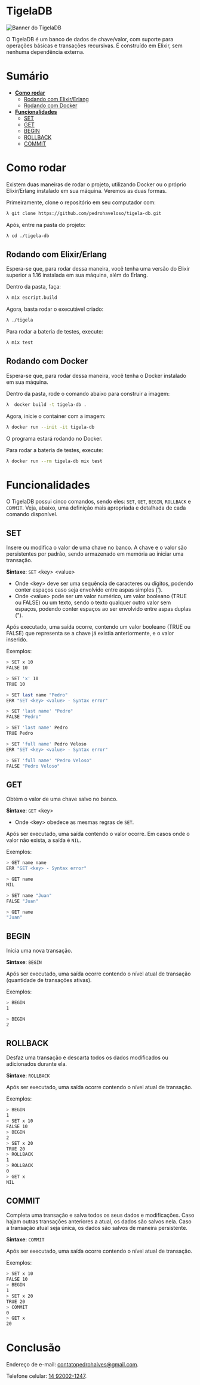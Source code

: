 # TigelaDB

![Banner do TigelaDB](./banner.png)

O TigelaDB é um banco de dados de chave/valor, com suporte para operações
básicas e transações recursivas. É construído em Elixir, sem nenhuma dependência
externa.

# Sumário

- [**Como rodar**](#como-rodar)
  - [Rodando com Elixir/Erlang](#rodando-com-elixirerlang)
  - [Rodando com Docker](#rodando-com-docker)
- [**Funcionalidades**](#funcionalidades)
  - [SET](#set)
  - [GET](#get)
  - [BEGIN](#begin)
  - [ROLLBACK](#rollback)
  - [COMMIT](#commit)

# Como rodar

Existem duas maneiras de rodar o projeto, utilizando Docker ou o próprio Elixir/Erlang instalado em sua máquina. Veremos as duas formas.

Primeiramente, clone o repositório em seu computador com:

```bash
λ git clone https://github.com/pedrohaveloso/tigela-db.git
```

Após, entre na pasta do projeto:

```bash
λ cd ./tigela-db
```

## Rodando com Elixir/Erlang

Espera-se que, para rodar dessa maneira, você tenha uma versão do Elixir superior a
1.16 instalada em sua máquina, além do Erlang.

Dentro da pasta, faça:

```bash
λ mix escript.build
```

Agora, basta rodar o executável criado:

```bash
λ ./tigela
```

Para rodar a bateria de testes, execute:

```bash
λ mix test
```

## Rodando com Docker

Espera-se que, para rodar dessa maneira, você tenha o Docker instalado em sua máquina.

Dentro da pasta, rode o comando abaixo para construir a imagem:

```bash
λ  docker build -t tigela-db .
```

Agora, inicie o container com a imagem:

```bash
λ docker run --init -it tigela-db
```

O programa estará rodando no Docker.

Para rodar a bateria de testes, execute:

```bash
λ docker run --rm tigela-db mix test
```

# Funcionalidades

O TigelaDB possui cinco comandos, sendo eles: `SET`, `GET`, `BEGIN`, `ROLLBACK` e `COMMIT`. Veja, abaixo, uma definição mais apropriada e detalhada de cada comando disponível.

## SET

Insere ou modifica o valor de uma chave no banco. A chave e o valor são persistentes por padrão, sendo armazenado em memória ao iniciar uma transação.

**Sintaxe**: `SET` \<key\> \<value\>

- Onde \<key\> deve ser uma sequência de caracteres ou dígitos, podendo conter espaços caso seja envolvido entre aspas simples (').
- Onde \<value\> pode ser um valor numérico, um valor booleano (TRUE ou FALSE) ou um texto, sendo o texto qualquer outro valor sem espaços, podendo conter espaços ao ser envolvido entre aspas duplas (").

Após executado, uma saída ocorre, contendo um valor booleano (TRUE ou FALSE) que representa se a chave já existia anteriormente, e o valor inserido.

Exemplos:

```bash
> SET x 10
FALSE 10

> SET 'x' 10
TRUE 10

> SET last name "Pedro"
ERR "SET <key> <value> - Syntax error"

> SET 'last name' "Pedro"
FALSE "Pedro"

> SET 'last name' Pedro
TRUE Pedro

> SET 'full name' Pedro Veloso
ERR "SET <key> <value> - Syntax error"

> SET 'full name' "Pedro Veloso"
FALSE "Pedro Veloso"
```

## GET

Obtém o valor de uma chave salvo no banco.

**Sintaxe**: `GET` \<key\>

- Onde \<key\> obedece as mesmas regras de `SET`.

Após ser executado, uma saída contendo o valor ocorre. Em casos onde o valor não exista, a saída é `NIL`.

Exemplos:

```bash
> GET name name
ERR "GET <key> - Syntax error"

> GET name
NIL

> SET name "Juan"
FALSE "Juan"

> GET name
"Juan"
```

## BEGIN

Inicia uma nova transação.

**Sintaxe**: `BEGIN`

Após ser executado, uma saída ocorre contendo o nível atual de transação (quantidade de transações ativas).

Exemplos:

```bash
> BEGIN
1

> BEGIN
2
```

## ROLLBACK

Desfaz uma transação e descarta todos os dados modificados ou adicionados durante ela.

**Sintaxe**: `ROLLBACK`

Após ser executado, uma saída ocorre contendo o nível atual de transação.

Exemplos:

```bash
> BEGIN
1
> SET x 10
FALSE 10
> BEGIN
2
> SET x 20
TRUE 20
> ROLLBACK
1
> ROLLBACK
0
> GET x
NIL
```

## COMMIT

Completa uma transação e salva todos os seus dados e modificações. Caso hajam outras transações anteriores a atual, os dados são salvos nela. Caso a transação atual seja única, os dados são salvos de maneira persistente.

**Sintaxe**: `COMMIT`

Após ser executado, uma saída ocorre contendo o nível atual de transação.

Exemplos:

```bash
> SET x 10
FALSE 10
> BEGIN
1
> SET x 20
TRUE 20
> COMMIT
0
> GET x
20
```

# Conclusão

Endereço de e-mail: <a href="mailto:contatopedrohalves@gmail.com">contatopedrohalves@gmail.com</a>.

Telefone celular: <a href="tel:+5514920021247">14 92002-1247</a>.
